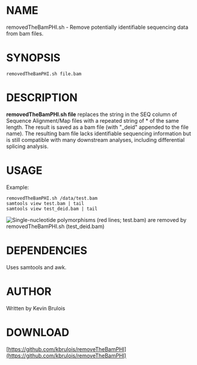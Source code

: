 # NAME

removedTheBamPHI.sh - Remove potentially identifiable sequencing data from bam files. 

# SYNOPSIS

    removedTheBamPHI.sh file.bam 

# DESCRIPTION

**removedTheBamPHI.sh file** replaces the string in the SEQ column of 
Sequence Alignment/Map files with a repeated string of * of the same length. The 
result is saved as a bam file (with "_deid" appended to the file name). The 
resulting bam file lacks identifiable sequencing information but is still 
compatible with many downstream analyses, including differential splicing 
analysis. 

# USAGE

Example:

    removedTheBamPHI.sh /data/test.bam
    samtools view test.bam | tail
    samtools view test_deid.bam | tail 

![Single-nucleotide polymorphisms (red lines; test.bam) are removed by removedTheBamPHI.sh (test_deid.bam)](data/igv_snapshot_ABCA2_hg38)



# DEPENDENCIES

Uses samtools and awk.

# AUTHOR

Written by Kevin Brulois

# DOWNLOAD

[https://github.com/kbrulois/removeTheBamPHI](https://github.com/kbrulois/removeTheBamPHI)
